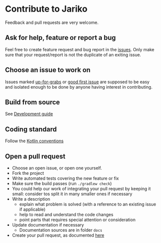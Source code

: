 # Contribute to Jariko

Feedback and pull requests are very welcome.

## Ask for help, feature or report a bug

Feel free to create feature request and bug report in the [issues](https://github.com/smeup/jariko/issues).
Only make sure that your request/report is not the duplicate of an exiting issue.

## Choose an issue to work on

Issues marked [up-for-grabs](https://github.com/smeup/jariko/issues?q=is%3Aissue+is%3Aopen+label%3A%22up+for+grabs%22) 
or [good first issue](https://github.com/smeup/jariko/issues?q=is%3Aissue+is%3Aopen+label%3A%22good+first+issue%22) 
are supposed to be easy and isolated enough to be done by anyone having interest in contributing.

## Build from source

See [Development guide](docs/development.md)

## Coding standard

Follow the [Kotlin conventions](https://kotlinlang.org/docs/reference/coding-conventions.html)

## Open a pull request

* Choose an open issue, or open one yourself.
* Fork the project 
* Write automated tests covering the new feature or fix
* Make sure the build passes (run `./gradlew check`)
* You could help our work of integrating your pull request by keeping it small: consider tos split it in many smaller ones if necessary
* Write a description
  * explain what problem is solved (with a reference to an existing issue if applicable)
  * help to read and understand the code changes
  * point parts that requires special attention or consideration
* Update documentation if necessary
  * Documentation sources are in folder `docs`
* Create your pull request, as documented [here](https://help.github.com/en/github/collaborating-with-issues-and-pull-requests/creating-a-pull-request-from-a-fork)
